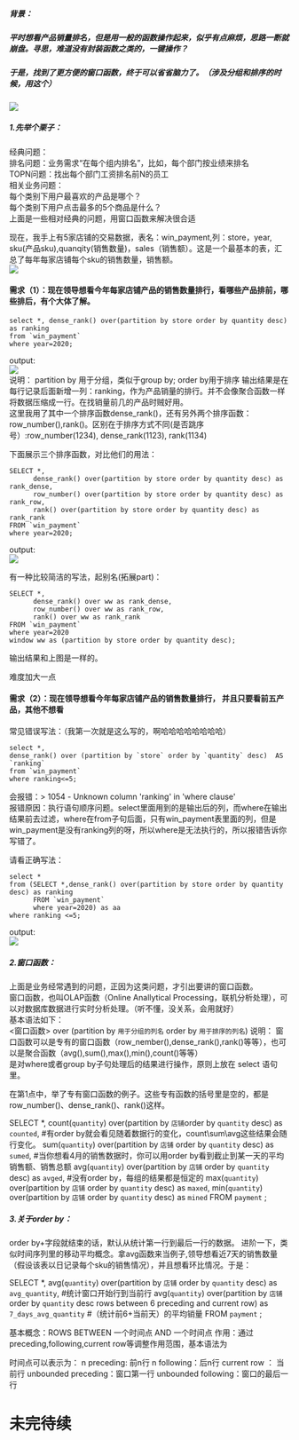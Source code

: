 ##### 背景：
##### 平时想看产品销量排名，但是用一般的函数操作起来，似乎有点麻烦，思路一断就崩盘。寻思，难道没有封装函数之类的，一键操作？  
##### 于是，找到了更方便的窗口函数，终于可以省省脑力了。（涉及分组和排序的时候，用这个）  
![](https://timgsa.baidu.com/timg?image&quality=80&size=b9999_10000&sec=1605080956732&di=09faf5f4562ec3b039d84ca015dfa279&imgtype=0&src=http%3A%2F%2Fimg2.imgtn.bdimg.com%2Fit%2Fu%3D2137599517%2C366805415%26fm%3D214%26gp%3D0.jpg)  
##### 1.先举个栗子： 
经典问题：  
排名问题：业务需求“在每个组内排名”，比如，每个部门按业绩来排名  
TOPN问题：找出每个部门工资排名前N的员工  
相关业务问题：  
每个类别下用户最喜欢的产品是哪个？  
每个类别下用户点击最多的5个商品是什么？  
上面是一些相对经典的问题，用窗口函数来解决很合适  

现在，我手上有5家店铺的交易数据，表名：win_payment,列：store，year, sku(产品sku),quanqity(销售数量)，sales（销售额）。这是一个最基本的表，汇总了每年每家店铺每个sku的销售数量，销售额。  
![](https://ftp.bmp.ovh/imgs/2020/11/5b71df283c7c6452.png)  
#### 需求（1）：现在领导想看今年每家店铺产品的销售数量排行，看哪些产品排前，哪些排后，有个大体了解。       
```
select *, dense_rank() over(partition by store order by quantity desc) as ranking 
from `win_payment`
where year=2020;
```
output:   
![](https://ftp.bmp.ovh/imgs/2020/11/bd6207f7e3d4a351.png)  
说明：
partition by 用于分组，类似于group by; order by用于排序
输出结果是在每行记录后面新增一列：ranking，作为产品销量的排行。并不会像聚合函数一样将数据压缩成一行。在找销量前几的产品时贼好用。  
这里我用了其中一个排序函数dense_rank()，还有另外两个排序函数：row_number(),rank()。区别在于排序方式不同(是否跳序号）:row_number(1234), dense_rank(1123), rank(1134)  
>
下面展示三个排序函数，对比他们的用法：  
```
SELECT *,
      dense_rank() over(partition by store order by quantity desc) as rank_dense, 
      row_number() over(partition by store order by quantity desc) as rank_row,
      rank() over(partition by store order by quantity desc) as rank_rank
FROM `win_payment`
where year=2020;  
```
>
output:   
![](https://ftp.bmp.ovh/imgs/2020/11/630f09602b52ea6f.png)  
>
有一种比较简洁的写法，起别名(拓展part)：   
```
SELECT *,
      dense_rank() over ww as rank_dense, 
      row_number() over ww as rank_row,
      rank() over ww as rank_rank
FROM `win_payment`
where year=2020
window ww as (partition by store order by quantity desc);   
```
输出结果和上图是一样的。  
>
>
难度加大一点  
#### 需求（2）：现在领导想看今年每家店铺产品的销售数量排行， 并且只要看前五产品，其他不想看   
常见错误写法：（我第一次就是这么写的，啊哈哈哈哈哈哈哈哈）  
```
select *, 
dense_rank() over (partition by `store` order by `quantity` desc)  AS `ranking`   
from `win_payment`
where ranking<=5;  
```
会报错：> 1054 - Unknown column 'ranking' in 'where clause'  
报错原因：执行语句顺序问题。select里面用到的是输出后的列，而where在输出结果前去过滤，where在from子句后面，只有win_payment表里面的列，但是win_payment是没有ranking列的呀，所以where是无法执行的，所以报错告诉你写错了。  
>
请看正确写法：   
```
select *
from (SELECT *,dense_rank() over(partition by store order by quantity desc) as ranking 
      FROM `win_payment`
      where year=2020) as aa
where ranking <=5;   
```
 output:   
 ![](https://ftp.bmp.ovh/imgs/2020/11/134dca2a192c40e2.png)  
 
##### 2.窗口函数： 
上面是业务经常遇到的问题，正因为这类问题，才引出要讲的窗口函数。  
窗口函数，也叫OLAP函数（Online Anallytical Processing，联机分析处理），可以对数据库数据进行实时分析处理。（听不懂，没关系，会用就好）  
基本语法如下：  
<窗口函数> over (partition by `用于分组的列名` order by `用于排序的列名`)
说明：
 窗口函数可以是专有的窗口函数（row_nember(),dense_rank(),rank()等等），也可以是聚合函数（avg(),sum(),max(),min(),count()等等）  
 是对where或者group by子句处理后的结果进行操作，原则上放在 select 语句里。
 
 在第1点中，举了专有窗口函数的例子。这些专有函数的括号里是空的，都是row_number()、dense_rank()、rank()这样。

SELECT *,
count(`quantity`) over(partition by `店铺`order by `quantity` desc) as `counted`,    #有order by就会看见随着数据行的变化，count\sum\avg这些结果会随行变化。
sum(`quantity`) over(partition by `店铺` order by `quantity` desc) as `sumed`,       #当你想看4月的销售数据时，你可以用order by看到截止到某一天的平均销售额、销售总额
avg(`quantity`) over(partition by `店铺` order by `quantity` desc) as `avged`,       #没有order by，每组的结果都是恒定的
max(`quantity`) over(partition by `店铺` order by `quantity` desc) as `maxed`,
min(`quantity`) over(partition by `店铺` order by `quantity` desc) as `mined`
FROM `payment`
;
              
##### 3.关于order by：
order by+字段就结束的话，默认从统计第一行到最后一行的数据。
进阶一下，类似时间序列里的移动平均概念。拿avg函数来当例子,领导想看近7天的销售数量（假设该表以日记录每个sku的销售情况），并且想看环比情况。于是：

SELECT *,
avg(`quantity`) over(partition by `店铺` order by `quantity` desc) as `avg_quantity`,       #统计窗口开始行到当前行
avg(`quantity`) over(partition by `店铺` order by `quantity` desc rows between 6 preceding and current row) as `7_days_avg_quantity`  #（统计前6+当前天）的平均销量
FROM `payment`
;

基本概念：ROWS BETWEEN 一个时间点 AND 一个时间点
作用：通过preceding,following,current row等调整作用范围，基本语法为

时间点可以表示为：
n preceding: 前n行
n following：后n行
current row ： 当前行
unbounded preceding：窗口第一行
unbounded following：窗口的最后一行

    
 # 未完待续
